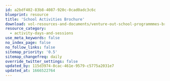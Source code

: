```yaml
---
id: a2bdf402-83b8-4087-920c-0cad0adc3c6c
blueprint: resource
title: 'School Activities Brochure'
download: vol-resources-and-documents/venture-out-school-programmmes-brochure.pdf
resource_category:
  - activity-days-and-sessions
use_meta_keywords: false
no_index_page: false
no_follow_links: false
sitemap_priority: '0.5'
sitemap_changefreq: daily
override_twitter_settings: false
updated_by: 115d3974-8cac-461e-9579-c5775a2031e7
updated_at: 1666522764
---
```


